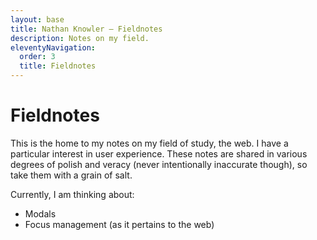 ```yaml
---
layout: base
title: Nathan Knowler – Fieldnotes
description: Notes on my field.
eleventyNavigation:
  order: 3
  title: Fieldnotes
---
```


# Fieldnotes

This is the home to my notes on my field of study, the web. I have a particular
interest in user experience. These notes are shared in various degrees of polish
and veracy (never intentionally inaccurate though), so take them with a grain of
salt.

Currently, I am thinking about:

- Modals
- Focus management (as it pertains to the web)
